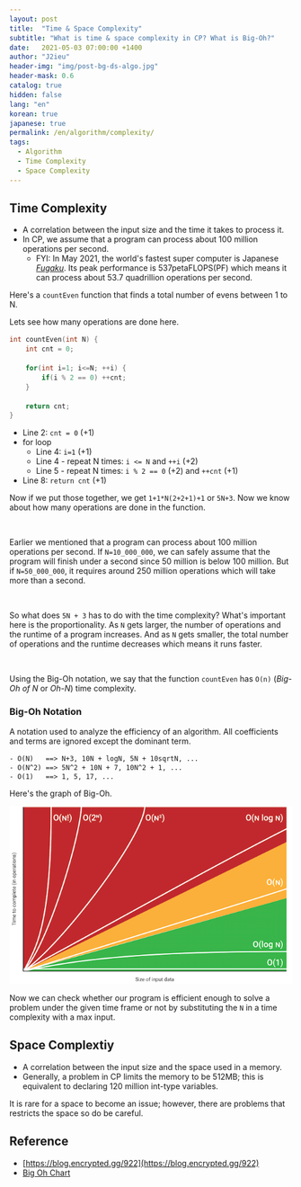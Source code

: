 ```yaml
---
layout: post
title:  "Time & Space Complexity"
subtitle: "What is time & space complexity in CP? What is Big-Oh?"
date:   2021-05-03 07:00:00 +1400
author: "J2ieu"
header-img: "img/post-bg-ds-algo.jpg"
header-mask: 0.6
catalog: true
hidden: false
lang: "en"
korean: true
japanese: true
permalink: /en/algorithm/complexity/
tags:
  - Algorithm
  - Time Complexity 
  - Space Complexity
---
```


## Time Complexity
- A correlation between the input size and the time it takes to process it.
- In CP, we assume that a program can process about 100 million operations per second.
  + FYI: In May 2021, the world's fastest super computer is Japanese _[Fugaku](https://blog.global.fujitsu.com/fgb/2020-06-22/supercomputer-fugaku-named-world-fastest/)_. Its peak performance is 537petaFLOPS(PF) which means it can process about 53.7 quadrillion operations per second.

Here's a `countEven` function that finds a total number of evens between 1 to N.

Lets see how many operations are done here.

```cpp
int countEven(int N) {
    int cnt = 0;

    for(int i=1; i<=N; ++i) {
        if(i % 2 == 0) ++cnt;
    }

    return cnt;
}
```

- Line 2: `cnt = 0` (+1)
- for loop
  + Line 4: `i=1` (+1)
  + Line 4 - repeat N times: `i <= N` and `++i` (+2) 
  + Line 5 - repeat N times: `i % 2 == 0` (+2) and `++cnt` (+1)
- Line 8: `return cnt` (+1)

Now if we put those together, we get `1+1*N(2+2+1)+1` or `5N+3`. Now we know about how many operations are done in the function.

<br>

Earlier we mentioned that a program can process about 100 million operations per second. If `N=10_000_000`, we can safely assume that the program will finish under a second since 50 million is below 100 million.
But if `N=50_000_000`, it requires around 250 million operations which will take more than a second.

<br>

So what does `5N + 3` has to do with the time complexity? What's important here is the proportionality. As `N` gets larger, the number of operations and the runtime of a program increases. And as `N` gets smaller, the total number of operations and the runtime decreases which means it runs faster.

<br>

Using the Big-Oh notation, we say that the function `countEven` has `O(n)` (_Big-Oh of N_ or _Oh-N_) time complexity.

### Big-Oh Notation
A notation used to analyze the efficiency of an algorithm. All coefficients and terms are ignored except the dominant term.

```
- O(N)   ==> N+3, 10N + logN, 5N + 10sqrtN, ...
- O(N^2) ==> 5N^2 + 10N + 7, 10N^2 + 1, ...
- O(1)   ==> 1, 5, 17, ...
```

Here's the graph of Big-Oh.

![Big-Oh Chart](/img/in-post/ds-algo/complexity/big-oh.png)

Now we can check whether our program is efficient enough to solve a problem under the given time frame or not by substituting the `N` in a time complexity with a max input.

## Space Complextiy
- A correlation between the input size and the space used in a memory.
- Generally, a problem in CP limits the memory to be 512MB; this is equivalent to declaring 120 million int-type variables.

It is rare for a space to become an issue; however, there are problems that restricts the space so do be careful.

## Reference
- [https://blog.encrypted.gg/922](https://blog.encrypted.gg/922)
- [Big Oh Chart](https://danielmiessler.com/study/big-o-notation/)